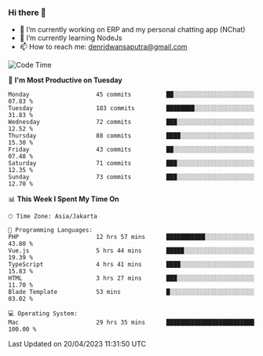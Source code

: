 ### Hi there 👋

- 🔭 I’m currently working on ERP and my personal chatting app (NChat)
- 🌱 I’m currently learning NodeJs
- 📫 How to reach me: denridwansaputra@gmail.com


<!--START_SECTION:waka-->
![Code Time](http://img.shields.io/badge/Code%20Time-3%2C003%20hrs%2016%20mins-blue)

📅 **I'm Most Productive on Tuesday** 

```text
Monday                   45 commits          ██░░░░░░░░░░░░░░░░░░░░░░░   07.83 % 
Tuesday                  183 commits         ████████░░░░░░░░░░░░░░░░░   31.83 % 
Wednesday                72 commits          ███░░░░░░░░░░░░░░░░░░░░░░   12.52 % 
Thursday                 88 commits          ████░░░░░░░░░░░░░░░░░░░░░   15.30 % 
Friday                   43 commits          ██░░░░░░░░░░░░░░░░░░░░░░░   07.48 % 
Saturday                 71 commits          ███░░░░░░░░░░░░░░░░░░░░░░   12.35 % 
Sunday                   73 commits          ███░░░░░░░░░░░░░░░░░░░░░░   12.70 % 
```


📊 **This Week I Spent My Time On** 

```text
🕑︎ Time Zone: Asia/Jakarta

💬 Programming Languages: 
PHP                      12 hrs 57 mins      ███████████░░░░░░░░░░░░░░   43.80 % 
Vue.js                   5 hrs 44 mins       █████░░░░░░░░░░░░░░░░░░░░   19.39 % 
TypeScript               4 hrs 41 mins       ████░░░░░░░░░░░░░░░░░░░░░   15.83 % 
HTML                     3 hrs 27 mins       ███░░░░░░░░░░░░░░░░░░░░░░   11.70 % 
Blade Template           53 mins             █░░░░░░░░░░░░░░░░░░░░░░░░   03.02 % 

💻 Operating System: 
Mac                      29 hrs 35 mins      █████████████████████████   100.00 % 
```


 Last Updated on 20/04/2023 11:31:50 UTC
<!--END_SECTION:waka-->
